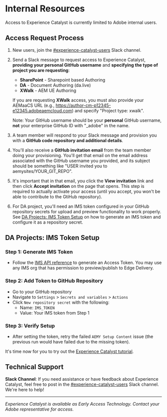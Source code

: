 # Internal Resources

Access to Experience Catalyst is currently limited to Adobe internal users.

## Access Request Process

1. New users, join the [#experience-catalyst-users](https://adobe.enterprise.slack.com/archives/experience-catalyst-users) Slack channel.
2. Send a Slack message to request access to Experience Catalyst, **providing your personal GitHub username** and **specifying the type of project you are requesting**:
   - **SharePoint** - Sharepoint based Authoring
   - **DA** - Document Authoring (da.live)
   - **XWalk** - AEM UE Authoring
   
   If you are requesting **XWalk** access, you must also provide your AEMaaCS URL (e.g., https://author-cm-p12345-e12345.adobeaemcloud.com) and specify "Project type: xwalk".
   
   Note: Your GitHub username should be your **personal** GitHub username, **not** your enterprise GitHub ID with "_adobe" in the name.
3. A team member will respond to your Slack message and provision you with a **GitHub code repository and additional details**.
4. You'll also receive a **GitHub invitation email** from the team member doing your provisioning. You'll get that email on the email address associated with the GitHub username you provided, and its subject should be something like "USER invited you to aemysites/YOUR_GIT_REPO".
5. It's important that in that email, you click the **View invitation** link and then click **Accept invitation** on the page that opens. This step is required to actually activate your access (until you accept, you won't be able to contribute to the GtiHub repository).
6. For DA project, you'll need an IMS token configured in your GitHub repository secrets for upload and preview functionality to work properly. See [DA Projects: IMS Token Setup](support.md#da-projects-ims-token-setup) on how to generate an IMS token and configure it as a repository secret.

## DA Projects: IMS Token Setup

### Step 1: Generate IMS Token
- Follow the [IMS API reference](https://developer.adobe.com/developer-console/docs/guides/authentication/ServerToServerAuthentication/ims#fetching-access-tokens) to generate an Access Token. You may use any IMS org that has permission to preview/publish to Edge Delivery.

### Step 2: Add Token to GitHub Repository
- Go to your GitHub repository
- Navigate to `Settings` > `Secrets and variables` > `Actions`
- Click `New repository secret` with the following:
    - Name: `IMS_TOKEN`
    - Value: Your IMS token from Step 1

### Step 3: Verify Setup
- After setting the token, retry the failed `AEMY Setup Content` issue (the previous run would have failed due to the missing token).

It's time now for you to try out the [Experience Catalyst tutorial](tutorial.md).

## Technical Support

**Slack Channel**: If you need assistance or have feedback about Experience Catalyst, feel free to post in the [#experience-catalyst-users](https://adobe.enterprise.slack.com/archives/experience-catalyst-users) Slack channel. We're here to help!

---

*Experience Catalyst is available as Early Access Technology. Contact your Adobe representative for access.*
